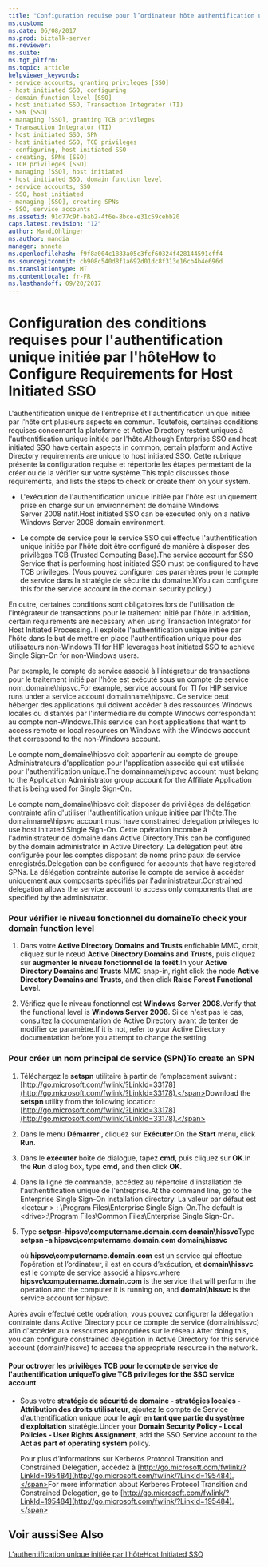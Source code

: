 ```yaml
---
title: "Configuration requise pour l’ordinateur hôte authentification unique initiée par | Documents Microsoft"
ms.custom: 
ms.date: 06/08/2017
ms.prod: biztalk-server
ms.reviewer: 
ms.suite: 
ms.tgt_pltfrm: 
ms.topic: article
helpviewer_keywords:
- service accounts, granting privileges [SSO]
- host initiated SSO, configuring
- domain function level [SSO]
- host initiated SSO, Transaction Integrator (TI)
- SPN [SSO]
- managing [SSO], granting TCB privileges
- Transaction Integrator (TI)
- host initiated SSO, SPN
- host initiated SSO, TCB privileges
- configuring, host initiated SSO
- creating, SPNs [SSO]
- TCB privileges [SSO]
- managing [SSO], host initiated
- host initiated SSO, domain function level
- service accounts, SSO
- SSO, host initiated
- managing [SSO], creating SPNs
- SSO, service accounts
ms.assetid: 91d77c9f-bab2-4f6e-8bce-e31c59cebb20
caps.latest.revision: "12"
author: MandiOhlinger
ms.author: mandia
manager: anneta
ms.openlocfilehash: f9f8a004c1883a05c3fcf60324f428144591cff4
ms.sourcegitcommit: cb908c540d8f1a692d01dc8f313e16cb4b4e696d
ms.translationtype: MT
ms.contentlocale: fr-FR
ms.lasthandoff: 09/20/2017
---
```

# <a name="how-to-configure-requirements-for-host-initiated-sso"></a><span data-ttu-id="c061c-102">Configuration des conditions requises pour l'authentification unique initiée par l'hôte</span><span class="sxs-lookup"><span data-stu-id="c061c-102">How to Configure Requirements for Host Initiated SSO</span></span>
<span data-ttu-id="c061c-103">L'authentification unique de l'entreprise et l'authentification unique initiée par l'hôte ont plusieurs aspects en commun. Toutefois, certaines conditions requises concernant la plateforme et Active Directory restent uniques à l'authentification unique initiée par l'hôte.</span><span class="sxs-lookup"><span data-stu-id="c061c-103">Although Enterprise SSO and host initiated SSO have certain aspects in common, certain platform and Active Directory requirements are unique to host initiated SSO.</span></span> <span data-ttu-id="c061c-104">Cette rubrique présente la configuration requise et répertorie les étapes permettant de la créer ou de la vérifier sur votre système.</span><span class="sxs-lookup"><span data-stu-id="c061c-104">This topic discusses those requirements, and lists the steps to check or create them on your system.</span></span>  
  
-   <span data-ttu-id="c061c-105">L'exécution de l'authentification unique initiée par l'hôte est uniquement prise en charge sur un environnement de domaine Windows Server 2008 natif.</span><span class="sxs-lookup"><span data-stu-id="c061c-105">Host initiated SSO can be executed only on a native Windows Server 2008 domain environment.</span></span>  
  
-   <span data-ttu-id="c061c-106">Le compte de service pour le service SSO qui effectue l'authentification unique initiée par l'hôte doit être configuré de manière à disposer des privilèges TCB (Trusted Computing Base).</span><span class="sxs-lookup"><span data-stu-id="c061c-106">The service account for SSO Service that is performing host initiated SSO must be configured to have TCB privileges.</span></span> <span data-ttu-id="c061c-107">(Vous pouvez configurer ces paramètres pour le compte de service dans la stratégie de sécurité du domaine.)</span><span class="sxs-lookup"><span data-stu-id="c061c-107">(You can configure this for the service account in the domain security policy.)</span></span>  
  
 <span data-ttu-id="c061c-108">En outre, certaines conditions sont obligatoires lors de l'utilisation de l'intégrateur de transactions pour le traitement initié par l'hôte.</span><span class="sxs-lookup"><span data-stu-id="c061c-108">In addition, certain requirements are necessary when using Transaction Integrator for Host Initiated Processing.</span></span> <span data-ttu-id="c061c-109">Il exploite l'authentification unique initiée par l'hôte dans le but de mettre en place l'authentification unique pour des utilisateurs non-Windows.</span><span class="sxs-lookup"><span data-stu-id="c061c-109">TI for HIP leverages host initiated SSO to achieve Single Sign-On for non-Windows users.</span></span>  
  
 <span data-ttu-id="c061c-110">Par exemple, le compte de service associé à l'intégrateur de transactions pour le traitement initié par l'hôte est exécuté sous un compte de service nom_domaine\hipsvc.</span><span class="sxs-lookup"><span data-stu-id="c061c-110">For example, service account for TI for HIP service runs under a service account domainname\hipsvc.</span></span> <span data-ttu-id="c061c-111">Ce service peut héberger des applications qui doivent accéder à des ressources Windows locales ou distantes par l'intermédiaire du compte Windows correspondant au compte non-Windows.</span><span class="sxs-lookup"><span data-stu-id="c061c-111">This service can host applications that want to access remote or local resources on Windows with the Windows account that correspond to the non-Windows account.</span></span>  
  
 <span data-ttu-id="c061c-112">Le compte nom_domaine\hipsvc doit appartenir au compte de groupe Administrateurs d'application pour l'application associée qui est utilisée pour l'authentification unique.</span><span class="sxs-lookup"><span data-stu-id="c061c-112">The domainname\hipsvc account must belong to the Application Administrator group account for the Affiliate Application that is being used for Single Sign-On.</span></span>  
  
 <span data-ttu-id="c061c-113">Le compte nom_domaine\hipsvc doit disposer de privilèges de délégation contrainte afin d'utiliser l'authentification unique initiée par l'hôte.</span><span class="sxs-lookup"><span data-stu-id="c061c-113">The domainname\hipsvc account must have constrained delegation privileges to use host initiated Single Sign-On.</span></span> <span data-ttu-id="c061c-114">Cette opération incombe à l'administrateur de domaine dans Active Directory.</span><span class="sxs-lookup"><span data-stu-id="c061c-114">This can be configured by the domain administrator in Active Directory.</span></span> <span data-ttu-id="c061c-115">La délégation peut être configurée pour les comptes disposant de noms principaux de service enregistrés.</span><span class="sxs-lookup"><span data-stu-id="c061c-115">Delegation can be configured for accounts that have registered SPNs.</span></span> <span data-ttu-id="c061c-116">La délégation contrainte autorise le compte de service à accéder uniquement aux composants spécifiés par l'administrateur.</span><span class="sxs-lookup"><span data-stu-id="c061c-116">Constrained delegation allows the service account to access only components that are specified by the administrator.</span></span>  
  
### <a name="to-check-your-domain-function-level"></a><span data-ttu-id="c061c-117">Pour vérifier le niveau fonctionnel du domaine</span><span class="sxs-lookup"><span data-stu-id="c061c-117">To check your domain function level</span></span>  
  
1.  <span data-ttu-id="c061c-118">Dans votre **Active Directory Domains and Trusts** enfichable MMC, droit, cliquez sur le nœud **Active Directory Domains and Trusts**, puis cliquez sur **augmenter le niveau fonctionnel de la forêt**.</span><span class="sxs-lookup"><span data-stu-id="c061c-118">In your **Active Directory Domains and Trusts** MMC snap-in, right click the node **Active Directory Domains and Trusts**, and then click **Raise Forest Functional Level**.</span></span>  
  
2.  <span data-ttu-id="c061c-119">Vérifiez que le niveau fonctionnel est **Windows Server 2008**.</span><span class="sxs-lookup"><span data-stu-id="c061c-119">Verify that the functional level is **Windows Server 2008**.</span></span> <span data-ttu-id="c061c-120">Si ce n'est pas le cas, consultez la documentation de Active Directory avant de tenter de modifier ce paramètre.</span><span class="sxs-lookup"><span data-stu-id="c061c-120">If it is not, refer to your Active Directory documentation before you attempt to change the setting.</span></span>  
  
### <a name="to-create-an-spn"></a><span data-ttu-id="c061c-121">Pour créer un nom principal de service (SPN)</span><span class="sxs-lookup"><span data-stu-id="c061c-121">To create an SPN</span></span>  
  
1.  <span data-ttu-id="c061c-122">Téléchargez le **setspn** utilitaire à partir de l’emplacement suivant : [http://go.microsoft.com/fwlink/?LinkId=33178](http://go.microsoft.com/fwlink/?LinkId=33178).</span><span class="sxs-lookup"><span data-stu-id="c061c-122">Download the **setspn** utility from the following location: [http://go.microsoft.com/fwlink/?LinkId=33178](http://go.microsoft.com/fwlink/?LinkId=33178).</span></span>  
  
2.  <span data-ttu-id="c061c-123">Dans le menu **Démarrer** , cliquez sur **Exécuter**.</span><span class="sxs-lookup"><span data-stu-id="c061c-123">On the **Start** menu, click **Run**.</span></span>  
  
3.  <span data-ttu-id="c061c-124">Dans le **exécuter** boîte de dialogue, tapez **cmd**, puis cliquez sur **OK**.</span><span class="sxs-lookup"><span data-stu-id="c061c-124">In the **Run** dialog box, type **cmd**, and then click **OK**.</span></span>  
  
4.  <span data-ttu-id="c061c-125">Dans la ligne de commande, accédez au répertoire d'installation de l'authentification unique de l'entreprise.</span><span class="sxs-lookup"><span data-stu-id="c061c-125">At the command line, go to the Enterprise Single Sign-On installation directory.</span></span> <span data-ttu-id="c061c-126">La valeur par défaut est \<lecteur > : \Program Files\Enterprise Single Sign-On.</span><span class="sxs-lookup"><span data-stu-id="c061c-126">The default is \<drive>:\Program Files\Common Files\Enterprise Single Sign-On.</span></span>  
  
5.  <span data-ttu-id="c061c-127">Type **setpsn-hipsvc\computername.domain.com domain\hissvc**</span><span class="sxs-lookup"><span data-stu-id="c061c-127">Type **setpsn -a hipsvc\computername.domain.com domain\hissvc**</span></span>  
  
     <span data-ttu-id="c061c-128">où **hipsvc\computername.domain.com** est un service qui effectue l’opération et l’ordinateur, il est en cours d’exécution, et **domain\hissvc** est le compte de service associé à hipsvc.</span><span class="sxs-lookup"><span data-stu-id="c061c-128">where **hipsvc\computername.domain.com** is the service that will perform the operation and the computer it is running on, and **domain\hissvc** is the service account for hipsvc.</span></span>  
  
 <span data-ttu-id="c061c-129">Après avoir effectué cette opération, vous pouvez configurer la délégation contrainte dans Active Directory pour ce compte de service (domain\hissvc) afin d'accéder aux ressources appropriées sur le réseau.</span><span class="sxs-lookup"><span data-stu-id="c061c-129">After doing this, you can configure constrained delegation in Active Directory for this service account (domain\hissvc) to access the appropriate resource in the network.</span></span>  
  
#### <a name="to-give-tcb-privileges-for-the-sso-service-account"></a><span data-ttu-id="c061c-130">Pour octroyer les privilèges TCB pour le compte de service de l'authentification unique</span><span class="sxs-lookup"><span data-stu-id="c061c-130">To give TCB privileges for the SSO service account</span></span>  
  
-   <span data-ttu-id="c061c-131">Sous votre **stratégie de sécurité de domaine - stratégies locales - Attribution des droits utilisateur**, ajoutez le compte de Service d’authentification unique pour le **agir en tant que partie du système d’exploitation** stratégie.</span><span class="sxs-lookup"><span data-stu-id="c061c-131">Under your **Domain Security Policy - Local Policies - User Rights Assignment**, add the SSO Service account to the **Act as part of operating system** policy.</span></span>  
  
     <span data-ttu-id="c061c-132">Pour plus d’informations sur Kerberos Protocol Transition and Constrained Delegation, accédez à [http://go.microsoft.com/fwlink/?LinkId=195484](http://go.microsoft.com/fwlink/?LinkId=195484).</span><span class="sxs-lookup"><span data-stu-id="c061c-132">For more information about Kerberos Protocol Transition and Constrained Delegation, go to [http://go.microsoft.com/fwlink/?LinkId=195484](http://go.microsoft.com/fwlink/?LinkId=195484).</span></span>  
  
## <a name="see-also"></a><span data-ttu-id="c061c-133">Voir aussi</span><span class="sxs-lookup"><span data-stu-id="c061c-133">See Also</span></span>  
 [<span data-ttu-id="c061c-134">L’authentification unique initiée par l’hôte</span><span class="sxs-lookup"><span data-stu-id="c061c-134">Host Initiated SSO</span></span>](../core/host-initiated-sso.md)